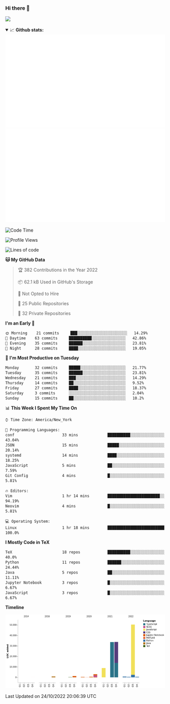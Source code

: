 ### Hi there 👋
 <!--<a href=""><img src="https://img.shields.io/badge/gmail-%23D14836.svg?&style=for-the-badge&logo=gmail&logoColor=white"/></a>-->
 <a href="https://twitter.com/shahanM"><img src="https://img.shields.io/badge/twitter-%231DA1F2.svg?&style=for-the-badge&logo=twitter&logoColor=white"/></a>
 <!--<a href=""><img src="https://img.shields.io/badge/linkedin-%230077B5.svg?&style=for-the-badge&logo=linkedin&logoColor=white"/></a>-->
<details open>
  <summary>📈 <b>Github stats:</b></summary>
  <img src="https://raw.githubusercontent.com/ShahanM/stats-github/master/generated/overview.svg#gh-dark-mode-only" />
  <!--![](https://raw.githubusercontent.com/username/github-stats/master/generated/overview.svg#gh-light-mode-only)-->
  <img src="https://raw.githubusercontent.com/ShahanM/stats-github/master/generated/languages.svg#gh-dark-mode-only" />
  <!--![](https://raw.githubusercontent.com/username/github-stats/master/generated/languages.svg#gh-light-mode-only)-->
  <!--<img src="https://raw.githubusercontent.com/ShahanM/github-stats/master/generated/overview.svg"/>-->
  <!--<img src="https://raw.githubusercontent.com/ShahanM/github-stats/master/generated/languages.svg"/>-->
</details>


<!--
**ShahanM/ShahanM** is a ✨ _special_ ✨ repository because its `README.md` (this file) appears on your GitHub profile.

Here are some ideas to get you started:

- 🔭 I’m currently working on ...
- 🌱 I’m currently learning ...
- 👯 I’m looking to collaborate on ...
- 🤔 I’m looking for help with ...
- 💬 Ask me about ...
- 📫 How to reach me: ...
- 😄 Pronouns: ...
- ⚡ Fun fact: ...
-->

<!--START_SECTION:waka-->
![Code Time](http://img.shields.io/badge/Code%20Time-584%20hrs%201%20min-blue)

![Profile Views](http://img.shields.io/badge/Profile%20Views-0-blue)

![Lines of code](https://img.shields.io/badge/From%20Hello%20World%20I%27ve%20Written-135%20Thousand%20lines%20of%20code-blue)

**🐱 My GitHub Data** 

> 🏆 382 Contributions in the Year 2022
 > 
> 📦 62.1 kB Used in GitHub's Storage 
 > 
> 🚫 Not Opted to Hire
 > 
> 📜 25 Public Repositories 
 > 
> 🔑 32 Private Repositories  
 > 
**I'm an Early 🐤** 

```text
🌞 Morning    21 commits     ███░░░░░░░░░░░░░░░░░░░░░░   14.29% 
🌆 Daytime    63 commits     ██████████░░░░░░░░░░░░░░░   42.86% 
🌃 Evening    35 commits     ██████░░░░░░░░░░░░░░░░░░░   23.81% 
🌙 Night      28 commits     ████░░░░░░░░░░░░░░░░░░░░░   19.05%

```
📅 **I'm Most Productive on Tuesday** 

```text
Monday       32 commits     █████░░░░░░░░░░░░░░░░░░░░   21.77% 
Tuesday      35 commits     ██████░░░░░░░░░░░░░░░░░░░   23.81% 
Wednesday    21 commits     ███░░░░░░░░░░░░░░░░░░░░░░   14.29% 
Thursday     14 commits     ██░░░░░░░░░░░░░░░░░░░░░░░   9.52% 
Friday       27 commits     ████░░░░░░░░░░░░░░░░░░░░░   18.37% 
Saturday     3 commits      ░░░░░░░░░░░░░░░░░░░░░░░░░   2.04% 
Sunday       15 commits     ██░░░░░░░░░░░░░░░░░░░░░░░   10.2%

```


📊 **This Week I Spent My Time On** 

```text
⌚︎ Time Zone: America/New_York

💬 Programming Languages: 
conf                     33 mins             ██████████░░░░░░░░░░░░░░░   43.04% 
JSON                     15 mins             █████░░░░░░░░░░░░░░░░░░░░   20.14% 
systemd                  14 mins             ████░░░░░░░░░░░░░░░░░░░░░   18.25% 
JavaScript               5 mins              ██░░░░░░░░░░░░░░░░░░░░░░░   7.59% 
Git Config               4 mins              █░░░░░░░░░░░░░░░░░░░░░░░░   5.81%

🔥 Editors: 
Vim                      1 hr 14 mins        ███████████████████████░░   94.19% 
Neovim                   4 mins              █░░░░░░░░░░░░░░░░░░░░░░░░   5.81%

💻 Operating System: 
Linux                    1 hr 18 mins        █████████████████████████   100.0%

```

**I Mostly Code in TeX** 

```text
TeX                      18 repos            ██████████░░░░░░░░░░░░░░░   40.0% 
Python                   11 repos            ██████░░░░░░░░░░░░░░░░░░░   24.44% 
Java                     5 repos             ██░░░░░░░░░░░░░░░░░░░░░░░   11.11% 
Jupyter Notebook         3 repos             █░░░░░░░░░░░░░░░░░░░░░░░░   6.67% 
JavaScript               3 repos             █░░░░░░░░░░░░░░░░░░░░░░░░   6.67%

```


**Timeline**

![Chart not found](https://raw.githubusercontent.com/ShahanM/ShahanM/main/charts/bar_graph.png) 


 Last Updated on 24/10/2022 20:06:39 UTC
<!--END_SECTION:waka-->
